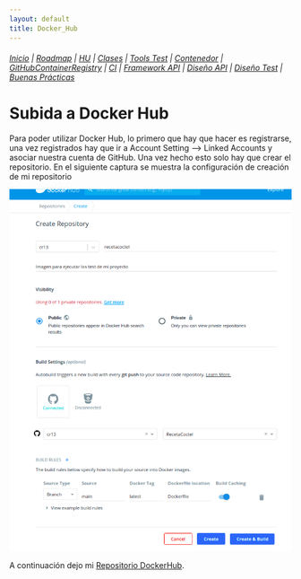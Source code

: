 ```yaml
---
layout: default
title: Docker_Hub
---
```


###### [Inicio](./) | [Roadmap](./Roadmap.html) | [HU](./hu.html) | [Clases](./clases_desarrolladas) | [Tools Test](./aserciones_sis_pruebas.html) | [Contenedor](./contenedor.html) | [GitHubContainerRegistry](./githubcontainerregistry.html) | [CI](./ci.html) | [Framework API](./frameworkAPI.html) | [Diseño API](./diseñoAPI.html) | [Diseño Test](./diseñoTest.html)  | [Buenas Prácticas](./bnpracticas.html) 

# Subida a Docker Hub

Para poder utilizar Docker Hub, lo primero que hay que hacer es registrarse, una vez registrados hay que ir a Account Setting --> Linked Accounts y asociar nuestra cuenta de GitHub. Una vez hecho esto solo hay que crear el repositorio. En el siguiente captura se muestra la configuración de creación de mi repositorio 

![Ejemplo creación](./img/createRepositorydockerhub.png)

A continuación dejo mi [Repositorio DockerHub](https://hub.docker.com/r/cr13/recetacoctel).